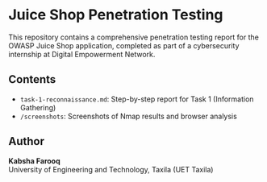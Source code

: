 # Juice Shop Penetration Testing

This repository contains a comprehensive penetration testing report for the OWASP Juice Shop application, completed as part of a cybersecurity internship at Digital Empowerment Network.

## Contents

- `task-1-reconnaissance.md`: Step-by-step report for Task 1 (Information Gathering)
- `/screenshots`: Screenshots of Nmap results and browser analysis

## Author

**Kabsha Farooq**  
University of Engineering and Technology, Taxila (UET Taxila)
